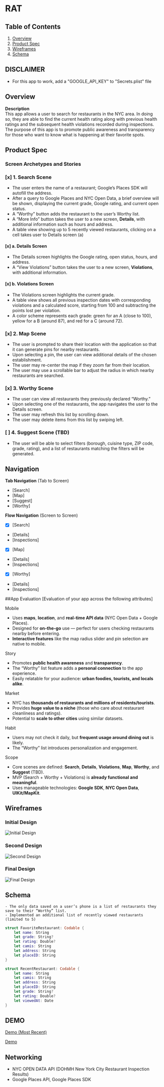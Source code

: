# RAT

## Table of Contents
1. [Overview](#overview)  
2. [Product Spec](#product-spec)  
3. [Wireframes](#wireframes)  
4. [Schema](#schema)

## DISCLAIMER
- For this app to work, add a "GOOGLE_API_KEY" to "Secrets.plist" file

## Overview  
**Description**  
This app allows a user to search for restaurants in the NYC area. In doing so, they are able to find the current health rating along with previous health ratings and the subsequent health violations recorded during inspections. The purpose of this app is to promote public awareness and transparency for those who want to know what is happening at their favorite spots.

## Product Spec
### Screen Archetypes and Stories
### [x] 1. Search Scene 
- The user enters the name of a restaurant; Google’s Places SDK will autofill the address.  
- After a query to Google Places and NYC Open Data, a brief overview will be shown, displaying the current grade, Google rating, and current open status.  
- A “Worthy” button adds the restaurant to the user’s Worthy list.  
- A “More Info” button takes the user to a new screen, **Details**, with additional information such as hours and address.
- A table view showing up to 5 recently viewed restaurants, clicking on a cell takes user to Details screen (a)

#### [x] a. Details Screen  
- The Details screen highlights the Google rating, open status, hours, and address.  
- A “View Violations” button takes the user to a new screen, **Violations**, with additional information.  

#### [x] b. Violations Screen  
- The Violations screen highlights the current grade.  
- A table view shows all previous inspection dates with corresponding violations and a calculated score, starting from 100 and subtracting the points lost per violation.  
- A color scheme represents each grade: green for an A (close to 100), yellow for a B (around 87), and red for a C (around 72).  

### [x] 2. Map Scene  
- The user is prompted to share their location with the application so that it can generate pins for nearby restaurants.  
- Upon selecting a pin, the user can view additional details of the chosen establishment.  
- The user may re-center the map if they zoom far from their location.  
- The user may use a scrollable bar to adjust the radius in which nearby restaurants are searched.  

### [x] 3. Worthy Scene  
- The user can view all restaurants they previously declared “Worthy.”  
- Upon selecting one of the restaurants, the app navigates the user to the Details screen.  
- The user may refresh this list by scrolling down.  
- The user may delete items from this list by swiping left.  

### [ ] 4. Suggest Scene (TBD)  
- The user will be able to select filters (borough, cuisine type, ZIP code, grade, rating), and a list of restaurants matching the filters will be generated.

## Navigation

**Tab Navigation** (Tab to Screen)

* [Search]
* [Map]
* [Suggest]
* [Worthy]

**Flow Navigation** (Screen to Screen)

- [x] [Search]
* [Details]
* [Inspections]
- [x] [Map]
* [Details]
* [Inspections]
- [x] [Worthy]
* [Details]
* [Inspections]


##App Evaluation
[Evaluation of your app across the following attributes]

Mobile
- Uses **maps**, **location**, and **real-time API data** (NYC Open Data + Google Places).
- Designed for **on-the-go** use — perfect for users checking restaurants nearby before entering.
- **Interactive features** like the map radius slider and pin selection are native to mobile.

Story
- Promotes **public health awareness** and **transparency**.
- The “Worthy” list feature adds a **personal connection** to the app experience.
- Easily relatable for your audience: **urban foodies, tourists, and locals alike**.

Market
- NYC has **thousands of restaurants and millions of residents/tourists**.
- Provides **huge value to a niche** (those who care about restaurant cleanliness and ratings).
- Potential to **scale to other cities** using similar datasets.

Habit
- Users may not check it daily, but **frequent usage around dining out** is likely.
- The “Worthy” list introduces personalization and engagement.

Scope
- Core scenes are defined: **Search**, **Details**, **Violations**, **Map**, **Worthy**, and **Suggest** (TBD).
- MVP (Search + Worthy + Violations) is **already functional and meaningful**.
- Uses manageable technologies: **Google SDK**, **NYC Open Data**, **UIKit/MapKit**.

## Wireframes  
### Initial Design  
![Initial Design](Assets/Wireframe-FirstIteration.png)

### Second Design  
![Second Design](Assets/Wireframe-SecondIteration.png)

### Final Design  
![Final Design](Assets/Wireframe-FinalIteration.png)

## Schema  
    - The only data saved on a user’s phone is a list of restaurants they save to their “Worthy” list.
    - Implemented an additional list of recently viewed restaurants (limited to 5)

```swift
struct FavoriteRestaurant: Codable {
    let name: String
    let grade: String?
    let rating: Double?
    let camis: String
    let address: String
    let placeID: String
}
```
```swift
struct RecentRestaurant: Codable {
    let name: String
    let camis: String
    let address: String
    let placeID: String
    let grade: String?
    let rating: Double?
    let viewedAt: Date
}
```


## DEMO
[Demo (Most Recent)](https://youtube.com/shorts/5VZE7773US8?feature=share)

[Demo](https://youtube.com/shorts/-a4BQtIlZHE?feature=share)

## Networking
 - NYC OPEN DATA API (DOHMH New York City Restaurant Inspection Results)
 - Google Places API, Google Places SDK
